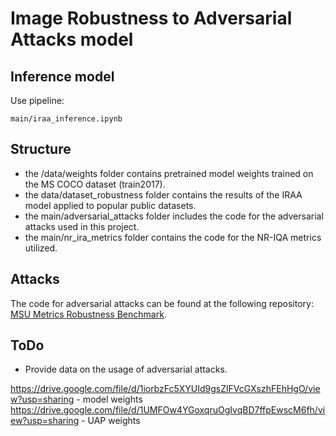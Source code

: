 # Image Robustness to Adversarial Attacks model


## Inference model

Use pipeline:
```
main/iraa_inference.ipynb
```

## Structure

- the /data/weights folder contains pretrained model weights trained on the MS COCO dataset (train2017).
- the data/dataset_robustness folder contains the results of the IRAA model applied to popular public datasets.
- the main/adversarial_attacks folder includes the code for the adversarial attacks used in this project.
- the main/nr_ira_metrics folder contains the code for the NR-IQA metrics utilized.

## Attacks
The code for adversarial attacks can be found at the following repository: [MSU Metrics Robustness Benchmark](https://github.com/msu-video-group/MSU_Metrics_Robustness_Benchmark]).

## ToDo
- Provide data on the usage of adversarial attacks.


https://drive.google.com/file/d/1iorbzFc5XYUId9gsZlFVcGXszhFEhHgO/view?usp=sharing - model weights
https://drive.google.com/file/d/1UMFOw4YGoxqruOgIvqBD7ffpEwscM6fh/view?usp=sharing - UAP weights

